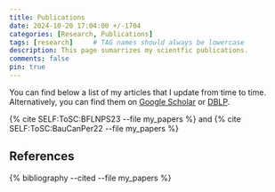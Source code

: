 ```yaml
---
title: Publications
date: 2024-10-20 17:04:00 +/-1704
categories: [Research, Publications]
tags: [research]     # TAG names should always be lowercase
description: This page sumarrizes my scientfic publications.
comments: false
pin: true
---
```

You can find below a list of my articles that I update from time to time. Alternatively, you can find them on [Google Scholar](https://scholar.google.com/citations?user=UyENXP0AAAAJ) or [DBLP](https://dblp.uni-trier.de/pid/337/2519.html). 


{% cite SELF:ToSC:BFLNPS23 --file my_papers %} and {% cite SELF:ToSC:BauCanPer22 --file my_papers %} 


## References
{% bibliography --cited --file my_papers %}